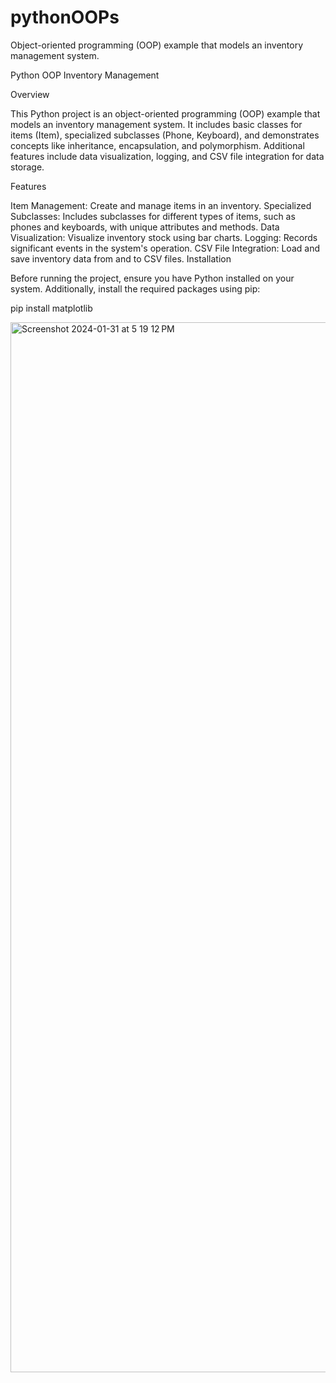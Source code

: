 # pythonOOPs
Object-oriented programming (OOP) example that models an inventory management system.

Python OOP Inventory Management

Overview

This Python project is an object-oriented programming (OOP) example that models an inventory management system. It includes basic classes for items (Item), specialized subclasses (Phone, Keyboard), and demonstrates concepts like inheritance, encapsulation, and polymorphism. Additional features include data visualization, logging, and CSV file integration for data storage.

Features

Item Management: Create and manage items in an inventory.
Specialized Subclasses: Includes subclasses for different types of items, such as phones and keyboards, with unique attributes and methods.
Data Visualization: Visualize inventory stock using bar charts.
Logging: Records significant events in the system's operation.
CSV File Integration: Load and save inventory data from and to CSV files.
Installation

Before running the project, ensure you have Python installed on your system. Additionally, install the required packages using pip:

pip install matplotlib


<img width="1680" alt="Screenshot 2024-01-31 at 5 19 12 PM" src="https://github.com/Khushdeep899/pythonOOPs/assets/34795705/bc345343-6944-44fd-b220-4016c270c816">



